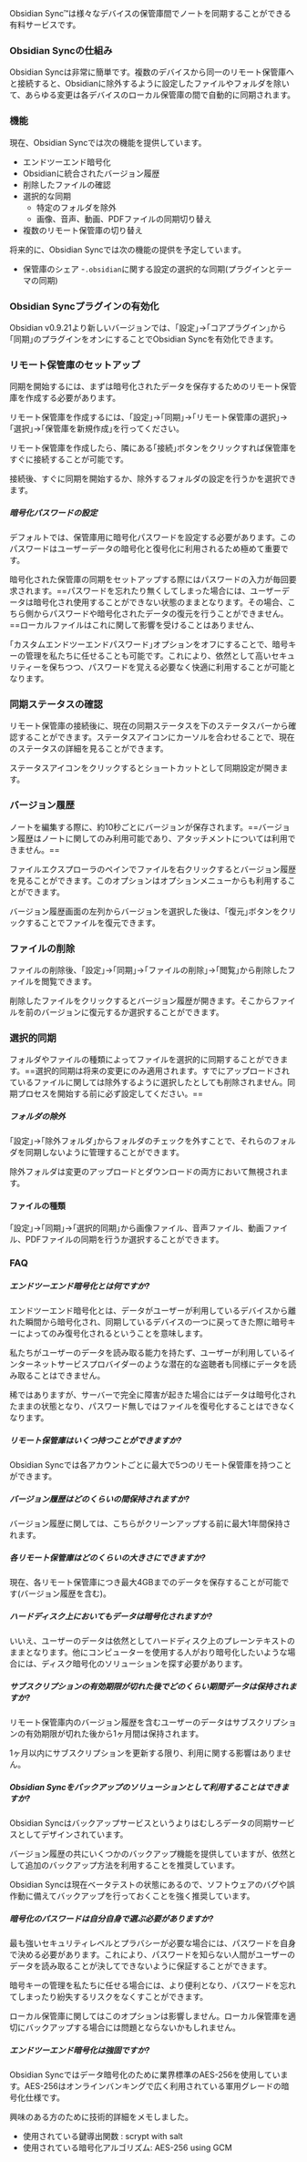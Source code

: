Obsidian Sync™は様々なデバイスの保管庫間でノートを同期することができる有料サービスです。

### Obsidian Syncの仕組み

Obsidian Syncは非常に簡単です。複数のデバイスから同一のリモート保管庫へと接続すると、Obsidianに除外するように設定したファイルやフォルダを除いて、あらゆる変更は各デバイスのローカル保管庫の間で自動的に同期されます。

### 機能

現在、Obsidian Syncでは次の機能を提供しています。

- エンドツーエンド暗号化
- Obsidianに統合されたバージョン履歴
- 削除したファイルの確認
- 選択的な同期
	- 特定のフォルダを除外
	- 画像、音声、動画、PDFファイルの同期切り替え
- 複数のリモート保管庫の切り替え

将来的に、Obsidian Syncでは次の機能の提供を予定しています。

- 保管庫のシェア
-`.obsidian`に関する設定の選択的な同期(プラグインとテーマの同期)

### Obsidian Syncプラグインの有効化

Obsidian v0.9.21より新しいバージョンでは、｢設定｣→｢コアプラグイン｣から｢同期｣のプラグインをオンにすることでObsidian Syncを有効化できます。

###  リモート保管庫のセットアップ

同期を開始するには、まずは暗号化されたデータを保存するためのリモート保管庫を作成する必要があります。

リモート保管庫を作成するには、｢設定｣→｢同期｣→｢リモート保管庫の選択｣→｢選択｣→｢保管庫を新規作成｣を行ってください。

リモート保管庫を作成したら、隣にある｢接続｣ボタンをクリックすれば保管庫をすぐに接続することが可能です。

接続後、すぐに同期を開始するか、除外するフォルダの設定を行うかを選択できます。

##### 暗号化パスワードの設定

デフォルトでは、保管庫用に暗号化パスワードを設定する必要があります。このパスワードはユーザーデータの暗号化と復号化に利用されるため極めて重要です。

暗号化された保管庫の同期をセットアップする際にはパスワードの入力が毎回要求されます。==パスワードを忘れたり無くしてしまった場合には、ユーザーデータは暗号化され使用することができない状態のままとなります。その場合、こちら側からパスワードや暗号化されたデータの復元を行うことができません。==ローカルファイルはこれに関して影響を受けることはありません、

｢カスタムエンドツーエンドパスワード｣オプションをオフにすることで、暗号キーの管理を私たちに任せることも可能です。これにより、依然として高いセキュリティーを保ちつつ、パスワードを覚える必要なく快適に利用することが可能となります。

### 同期ステータスの確認

リモート保管庫の接続後に、現在の同期ステータスを下のステータスバーから確認することができます。ステータスアイコンにカーソルを合わせることで、現在のステータスの詳細を見ることができます。

ステータスアイコンをクリックするとショートカットとして同期設定が開きます。

### バージョン履歴

ノートを編集する際に、約10秒ごとにバージョンが保存されます。==バージョン履歴はノートに関してのみ利用可能であり、アタッチメントについては利用できません。==

ファイルエクスプローラのペインでファイルを右クリックするとバージョン履歴を見ることができます。このオプションはオプションメニューからも利用することができます。

バージョン履歴画面の左列からバージョンを選択した後は、｢復元｣ボタンをクリックすることでファイルを復元できます。

### ファイルの削除

ファイルの削除後、｢設定｣→｢同期｣→｢ファイルの削除｣→｢閲覧｣から削除したファイルを閲覧できます。

削除したファイルをクリックするとバージョン履歴が開きます。そこからファイルを前のバージョンに復元するか選択することができます。

### 選択的同期

フォルダやファイルの種類によってファイルを選択的に同期することができます。==選択的同期は将来の変更にのみ適用されます。すでにアップロードされているファイルに関しては除外するように選択したとしても削除されません。同期プロセスを開始する前に必ず設定してください。==

##### フォルダの除外

｢設定｣→｢除外フォルダ｣からフォルダのチェックを外すことで、それらのフォルダを同期しないように管理することができます。

除外フォルダは変更のアップロードとダウンロードの両方において無視されます。

#### ファイルの種類

｢設定｣→｢同期｣→｢選択的同期｣から画像ファイル、音声ファイル、動画ファイル、PDFファイルの同期を行うか選択することができます。

### FAQ

##### エンドツーエンド暗号化とは何ですか?

エンドツーエンド暗号化とは、データがユーザーが利用しているデバイスから離れた瞬間から暗号化され、同期しているデバイスの一つに戻ってきた際に暗号キーによってのみ復号化されるということを意味します。

私たちがユーザーのデータを読み取る能力を持たず、ユーザーが利用しているインターネットサービスプロバイダーのような潜在的な盗聴者も同様にデータを読み取ることはできません。

稀ではありますが、サーバーで完全に障害が起きた場合にはデータは暗号化されたままの状態となり、パスワード無しではファイルを復号化することはできなくなります。

##### リモート保管庫はいくつ持つことができますか?

Obsidian Syncでは各アカウントごとに最大で5つのリモート保管庫を持つことができます。

##### バージョン履歴はどのくらいの間保持されますか?

バージョン履歴に関しては、こちらがクリーンアップする前に最大1年間保持されます。

##### 各リモート保管庫はどのくらいの大きさにできますか?

現在、各リモート保管庫につき最大4GBまでのデータを保存することが可能です(バージョン履歴を含む)。

##### ハードディスク上においてもデータは暗号化されますか?

いいえ、ユーザーのデータは依然としてハードディスク上のプレーンテキストのままとなります。他にコンピューターを使用する人がおり暗号化したいような場合には、ディスク暗号化のソリューションを探す必要があります。

##### サブスクリプションの有効期限が切れた後でどのくらい期間データは保持されますか?

リモート保管庫内のバージョン履歴を含むユーザーのデータはサブスクリプションの有効期限が切れた後から1ヶ月間は保持されます。

1ヶ月以内にサブスクリプションを更新する限り、利用に関する影響はありません。

##### Obsidian Syncをバックアップのソリューションとして利用することはできますか?

Obsidian Syncはバックアップサービスというよりはむしろデータの同期サービスとしてデザインされています。

バージョン履歴の共にいくつかのバックアップ機能を提供していますが、依然として追加のバックアップ方法を利用することを推奨しています。

Obsidian Syncは現在ベータテストの状態にあるので、ソフトウェアのバグや誤作動に備えてバックアップを行っておくことを強く推奨しています。

##### 暗号化のパスワードは自分自身で選ぶ必要がありますか?

最も強いセキュリティレベルとプラバシーが必要な場合には、パスワードを自身で決める必要があります。これにより、パスワードを知らない人間がユーザーのデータを読み取ることが決してできないように保証することができます。

暗号キーの管理を私たちに任せる場合には、より便利となり、パスワードを忘れてしまったり紛失するリスクをなくすことができます。

ローカル保管庫に関してはこのオプションは影響しません。ローカル保管庫を適切にバックアップする場合には問題とならないかもしれません。

##### エンドツーエンド暗号化は強固ですか?

Obsidian Syncではデータ暗号化のために業界標準のAES-256を使用しています。AES-256はオンラインバンキングで広く利用されている軍用グレードの暗号化仕様です。

興味のある方のために技術的詳細をメモしました。

- 使用されている鍵導出関数 : scrypt with salt
- 使用されている暗号化アルゴリズム: AES-256 using GCM